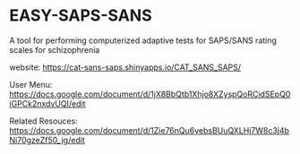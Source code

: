 # EASY-SAPS-SANS
A tool for performing computerized adaptive tests for SAPS/SANS rating scales for schizophrenia

website: https://cat-sans-saps.shinyapps.io/CAT_SANS_SAPS/

User Menu: https://docs.google.com/document/d/1jX8BbQtb1Xhjo8XZyspQoRCidSEpQ0iGPCk2nxdvUQI/edit

Related Resouces: https://docs.google.com/document/d/1Zie76nQu6yebsBUuQXLHj7W8c3j4bNi70gzeZf50_jg/edit
